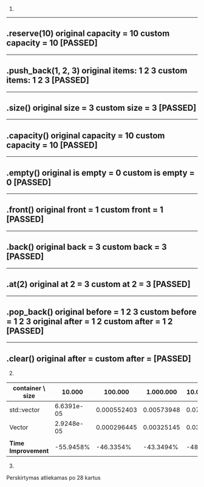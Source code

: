 1. 
---
.reserve(10)
   original capacity = 10
   custom capacity = 10
[PASSED]
---

---
.push_back(1, 2, 3)
   original items: 1 2 3 
   custom   items: 1 2 3 
[PASSED]
---

---
.size()
   original size = 3
   custom   size = 3
[PASSED]
---

---
.capacity()
   original capacity = 10
   custom   capacity = 10
[PASSED]
---

---
.empty()
   original is empty = 0
   custom   is empty = 0
[PASSED]
---

---
.front()
   original front = 1
   custom   front = 1
[PASSED]
---

---
.back()
   original back = 3
   custom   back = 3
[PASSED]
---

---
.at(2)
   original at 2 = 3
   custom   at 2 = 3
[PASSED]
---

---
.pop_back()
   original before = 1 2 3 
   custom   before = 1 2 3 
   original after = 1 2 
   custom   after = 1 2 
[PASSED]
---

---
.clear()
   original after = 
   custom   after = 
[PASSED]
---

2. 
| **container \ size** | 10.000     | 100.000     | 1.000.000  | 10.000.000 | 100.000.000 |
|----------------------|------------|-------------|------------|------------|-------------|
| std::vector          | 6.6391e-05 | 0.000552403 | 0.00573948 | 0.0725521  | 0.574865    |
| Vector               | 2.9248e-05 | 0.000296445 | 0.00325145 | 0.0372436  | 0.472925    |
|                      |            |             |            |            |             |
| **Time Improvement** | -55.9458%  | -46.3354%   | -43.3494%  | -48.6664%  | -17.7329%   |

3.
Perskirtymas atliekamas po 28 kartus